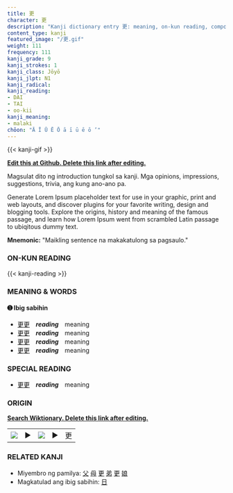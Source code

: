 ```yaml
---
title: 更
character: 更
description: "Kanji dictionary entry 更: meaning, on-kun reading, compounds, origin, related kanji"
content_type: kanji
featured_image: "/更.gif"
weight: 111
frequency: 111
kanji_grade: 9
kanji_strokes: 1
kanji_class: Jōyō
kanji_jlpt: N1
kanji_radical: 
kanji_reading: 
- DAI
- TAI
- oo-kii
kanji_meaning:
- malaki
chōon: "Ā Ī Ū Ē Ō ā ī ū ē ō ’"
---
```

[//]: # (Don't edit the line below. Kanji animated GIF code is automatically generated.)
{{< kanji-gif >}}

[//]: # (Edit below this line.)

**[Edit this at Github. Delete this link after editing.](https://github.com/tim0g/tim/tree/main/content/kanji/更/index.md)**

Magsulat dito ng introduction tungkol sa kanji. Mga opinions, impressions, suggestions, trivia, ang kung ano-ano pa.

Generate Lorem Ipsum placeholder text for use in your graphic, print and web layouts, and discover plugins for your favorite writing, design and blogging tools. Explore the origins, history and meaning of the famous passage, and learn how Lorem Ipsum went from scrambled Latin passage to ubiqitous dummy text.
 
**Mnemonic:** "Maikling sentence na makakatulong sa pagsaulo."

### ON-KUN READING

[//]: # (Don't edit the line below. ON-KUN READING code is automatically generated.)
{{< kanji-reading >}}

### MEANING & WORDS

#### ➊ **Ibig sabihin**
  - [更](../更)[更](../更)　***reading***　meaning
  - [更](../更)[更](../更)　***reading***　meaning
  - [更](../更)[更](../更)　***reading***　meaning
  - [更](../更)[更](../更)　***reading***　meaning

### SPECIAL READING
  - [更](../更)[更](../更)　***reading***　meaning

### ORIGIN

**[Search Wiktionary. Delete this link after editing.](https://wiktionary.org/wiki/更)**
<table class="kanji-table"><tr><td>
<img src="60px-更-bronze.svg.png">
</td><td>▶</td><td>
<img src="60px-更-oracle.svg.png">
</td><td>▶</td>
<td class="kanji-origin">更</td>
</tr></table>

### RELATED KANJI
- Miyembro ng pamilya: [父](../父) [母](../母) [更](../更) [弟](../弟) [更](../更) [娘](../娘)
- Magkatulad ang ibig sabihin: [日](../日)
